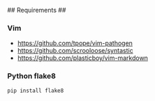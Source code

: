 ## Requirements ##

### Vim ###

- https://github.com/tpope/vim-pathogen
- https://github.com/scrooloose/syntastic
- https://github.com/plasticboy/vim-markdown

### Python flake8 ###
```bash
pip install flake8
```
